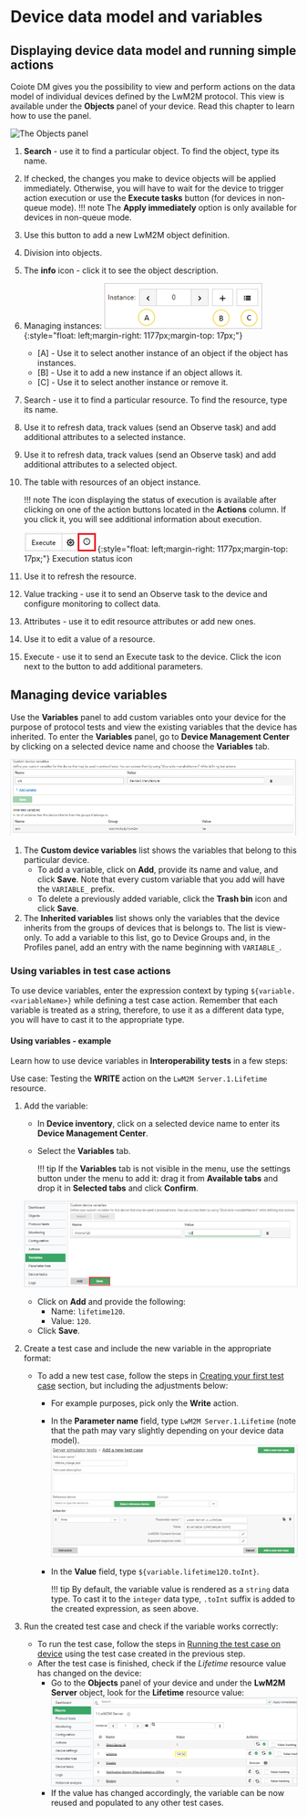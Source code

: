 # Device data model and variables

##	Displaying device data model and running simple actions

Coiote DM gives you the possibility to view and perform actions on the data model of individual devices defined by the LwM2M protocol. This view is available under the **Objects** panel of your device. Read this chapter to learn how to use the panel.

![The Objects panel](images/image062.png "The Objects panel")

1.	**Search** - use it to find a particular object. To find the object, type its name.
2.	If checked, the changes you make to device objects will be applied immediately. Otherwise, you will have to wait for the device to trigger action execution or use the **Execute tasks** button (for devices in non-queue mode).
      !!! note
          The **Apply immediately** option is only available for devices in non-queue mode.
3.	Use this button to add a new LwM2M object definition.
4.	Division into objects.
5.	The **info** icon - click it to see the object description.
6.	Managing instances:
![Instances](images/image063.png "Instances"){:style="float: left;margin-right: 1177px;margin-top: 17px;"}
     - [A] - Use it to select another instance of an object if the object has instances.
     - [B] - Use it to add a new instance if an object allows it.
     - [C] - Use it to select another instance or remove it.
7.	Search - use it to find a particular resource. To find the resource, type its name.
8.	Use it to refresh data, track values (send an Observe task) and add additional attributes to a selected instance.
9.	Use it to refresh data, track values (send an Observe task) and add additional attributes to a selected object.
10.	The table with resources of an object instance.

    !!! note
        The icon displaying the status of execution is available after clicking on one of the action buttons located in the **Actions** column. If you click it, you will see additional information about execution.

    ![Execution status icon](images/image064.png "Execution status icon"){:style="float: left;margin-right: 1177px;margin-top: 17px;"}
      Execution status icon

11.	Use it to refresh the resource.
12.	Value tracking - use it to send an Observe task to the device and configure monitoring to collect data.
13.	Attributes - use it to edit resource attributes or add new ones.
14.	Use it to edit a value of a resource.
15.	Execute - use it to send an Execute task to the device. Click the icon next to the button to add additional parameters.

##	Managing device variables

Use the **Variables** panel to add custom variables onto your device for the purpose of protocol tests and view the existing variables that the device has inherited.
To enter the **Variables** panel, go to **Device Management Center** by clicking on a selected device name and choose the **Variables** tab.

![Variables panel](images/image065.png "The variables panel")

1.	The **Custom device variables** list shows the variables that belong to this particular device.
    - To add a variable, click on **Add**, provide its name and value, and click **Save**. Note that every custom variable that you add will have the `VARIABLE_` prefix.
    - To delete a previously added variable, click the **Trash bin** icon and click **Save**.
2.	The **Inherited variables** list shows only the variables that the device inherits from the groups of devices that is belongs to. The list is view-only. To add a variable to this list, go to Device Groups and, in the Profiles panel, add an entry with the name beginning with `VARIABLE_`.

### Using variables in test case actions

To use device variables, enter the expression context by typing ``${variable.<variableName>}`` while defining a test case action. Remember that each variable is treated as a string, therefore, to use it as a different data type, you will have to cast it to the appropriate type. 

#### Using variables - example

Learn how to use device variables in **Interoperability tests** in a few steps:

Use case: Testing the **WRITE** action on the `LwM2M Server.1.Lifetime` resource.  

1. Add the variable:
     - In **Device inventory**, click on a selected device name to enter its **Device Management Center**.
     - Select the **Variables** tab.

        !!! tip
            If the **Variables** tab is not visible in the menu, use the settings button under the menu to add it: drag it from **Available tabs** and drop it in **Selected tabs** and click **Confirm**.

      ![Adding a variable](images/image105.png "Adding a variable")

     - Click on **Add** and provide the following:
         - Name: `lifetime120`.
         - Value: `120`.
     - Click **Save**.

2. Create a test case and include the new variable in the appropriate format:
     - To add a new test case, follow the steps in [Creating your first test case](../Getting_started/#create-your-first-test-case) section, but including the adjustments below:
         - For example purposes, pick only the **Write** action.
         - In the **Parameter name** field, type `LwM2M Server.1.Lifetime` (note that the path may vary slightly depending on your device data model).
![Using a variable in a test case](images/image107.png "Using a variable in a test case")
         - In the **Value** field, type `${variable.lifetime120.toInt}`.

            !!! tip
                By default, the variable value is rendered as a `string` data type. To cast it to the `integer` data type, `.toInt` suffix is added to the created expression, as seen above.

3. Run the created test case and check if the variable works correctly:
     -  To run the test case, follow the steps in [Running the test case on device](../Getting_started/#run-the-test-case-on-device) using the test case created in the previous step.
     -  After the test case is finished, check if the *Lifetime* resource value has changed on the device:
        - Go to the **Objects** panel of your device and under the **LwM2M Server** object, look for the **Lifetime** resource value:
![Checking device data model](images/image106.png "Checking device data model")
        - If the value has changed accordingly, the variable can be now reused and populated to any other test cases.    
